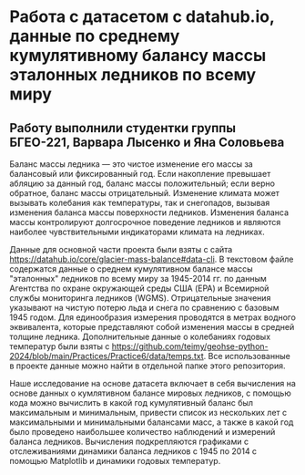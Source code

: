 # Работа с датасетом с datahub.io, данные по среднему кумулятивному балансу массы эталонных ледников по всему миру
## Работу выполнили студентки группы БГЕО-221, Варвара Лысенко и Яна Соловьева

Баланс массы ледника — это чистое изменение его массы за балансовый или фиксированный год. Если накопление превышает абляцию за данный год, баланс массы положительный; если верно обратное, баланс массы отрицательный. Изменение климата может вызывать колебания как температуры, так и снегопадов, вызывая изменения баланса массы поверхности ледников. Изменения баланса массы контролируют долгосрочное поведение ледников и являются наиболее чувствительными индикаторами климата на ледниках.

Данные для основной части проекта были взяты с сайта https://datahub.io/core/glacier-mass-balance#data-cli. В текстовом файле содержатся данные о среднем кумулятивном балансе массы "эталонных" ледников по всему миру за 1945-2014 гг. по данным Агентства по охране окружающей среды США (EPA) и Всемирной службы мониторинга ледников (WGMS). Отрицательные значения указывают на чистую потерю льда и снега по сравнению с базовым 1945 годом. Для единообразия измерения проводятся в метрах водного эквивалента, которые представляют собой изменения массы в средней толщине ледника. Дополнительные данные о колебаниях годовых температур были взяты с https://github.com/teimy/geohse-python-2024/blob/main/Practices/Practice6/data/temps.txt. Все использованные в проекте данные можно найти в отдельной папке этого репозитория.

Наше исследование на основе датасета включает в себя вычисления на основе данных о кумлятивном балансе мировых ледников, с помощью кода можно вычислить в какой год кумулятивный баланс был максимальным и минимальным, привести список из нескольких лет с максимальными и минимальными балансами масс, а также в какой год было проведено наибольшее количество наблюдений и измерений баланса ледников. Вычисления подкрепляются графиками с отслеживаниями динамики баланса ледников с 1945 по 2014 с помощью Matplotlib и динамики годовых температур.
